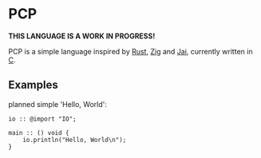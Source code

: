 # PCP
**THIS LANGUAGE IS A WORK IN PROGRESS!**

PCP is a simple language inspired by [Rust](https://www.rust-lang.org/), [Zig](https://ziglang.org/) and [Jai](https://github.com/BSVino/JaiPrimer/blob/master/JaiPrimer.md), currently written in [C](https://en.wikipedia.org/wiki/C_(programming_language)).

## Examples

planned simple 'Hello, World':


```pcp
io :: @import "IO";

main :: () void {
    io.println("Hello, World\n");
}
```
